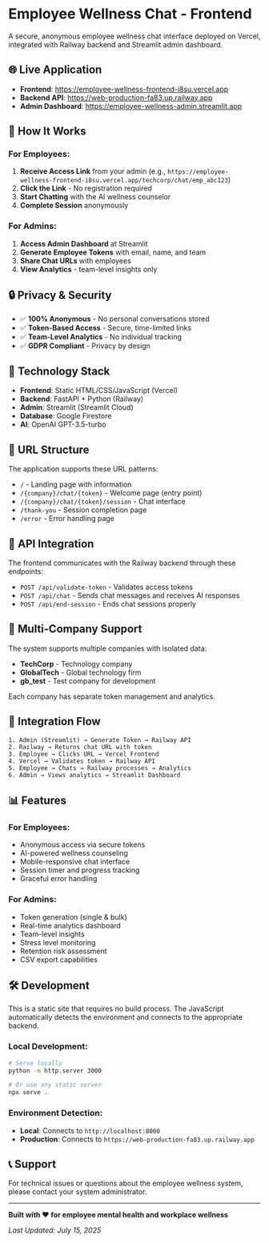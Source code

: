 # Employee Wellness Chat - Frontend

A secure, anonymous employee wellness chat interface deployed on Vercel, integrated with Railway backend and Streamlit admin dashboard.

## 🌐 Live Application

- **Frontend**: https://employee-wellness-frontend-i8su.vercel.app
- **Backend API**: https://web-production-fa83.up.railway.app  
- **Admin Dashboard**: https://employee-wellness-admin.streamlit.app

## 🎯 How It Works

### For Employees:
1. **Receive Access Link** from your admin (e.g., `https://employee-wellness-frontend-i8su.vercel.app/techcorp/chat/emp_abc123`)
2. **Click the Link** - No registration required
3. **Start Chatting** with the AI wellness counselor
4. **Complete Session** anonymously

### For Admins:
1. **Access Admin Dashboard** at Streamlit
2. **Generate Employee Tokens** with email, name, and team
3. **Share Chat URLs** with employees
4. **View Analytics** - team-level insights only

## 🔒 Privacy & Security

- ✅ **100% Anonymous** - No personal conversations stored
- ✅ **Token-Based Access** - Secure, time-limited links
- ✅ **Team-Level Analytics** - No individual tracking
- ✅ **GDPR Compliant** - Privacy by design

## 🚀 Technology Stack

- **Frontend**: Static HTML/CSS/JavaScript (Vercel)
- **Backend**: FastAPI + Python (Railway)
- **Admin**: Streamlit (Streamlit Cloud)
- **Database**: Google Firestore
- **AI**: OpenAI GPT-3.5-turbo

## 📱 URL Structure

The application supports these URL patterns:

- `/` - Landing page with information
- `/{company}/chat/{token}` - Welcome page (entry point)
- `/{company}/chat/{token}/session` - Chat interface
- `/thank-you` - Session completion page
- `/error` - Error handling page

## 🔧 API Integration

The frontend communicates with the Railway backend through these endpoints:

- `POST /api/validate-token` - Validates access tokens
- `POST /api/chat` - Sends chat messages and receives AI responses
- `POST /api/end-session` - Ends chat sessions properly

## 🏢 Multi-Company Support

The system supports multiple companies with isolated data:

- **TechCorp** - Technology company
- **GlobalTech** - Global technology firm
- **gb_test** - Test company for development

Each company has separate token management and analytics.

## 🔄 Integration Flow

```
1. Admin (Streamlit) → Generate Token → Railway API
2. Railway → Returns chat URL with token
3. Employee → Clicks URL → Vercel Frontend
4. Vercel → Validates token → Railway API
5. Employee → Chats → Railway processes → Analytics
6. Admin → Views analytics → Streamlit Dashboard
```

## 📊 Features

### For Employees:
- Anonymous access via secure tokens
- AI-powered wellness counseling
- Mobile-responsive chat interface
- Session timer and progress tracking
- Graceful error handling

### For Admins:
- Token generation (single & bulk)
- Real-time analytics dashboard
- Team-level insights
- Stress level monitoring
- Retention risk assessment
- CSV export capabilities

## 🛠️ Development

This is a static site that requires no build process. The JavaScript automatically detects the environment and connects to the appropriate backend.

### Local Development:
```bash
# Serve locally
python -m http.server 3000

# Or use any static server
npx serve .
```

### Environment Detection:
- **Local**: Connects to `http://localhost:8000`
- **Production**: Connects to `https://web-production-fa83.up.railway.app`

## 📞 Support

For technical issues or questions about the employee wellness system, please contact your system administrator.

---

**Built with ❤️ for employee mental health and workplace wellness**

*Last Updated: July 15, 2025*

